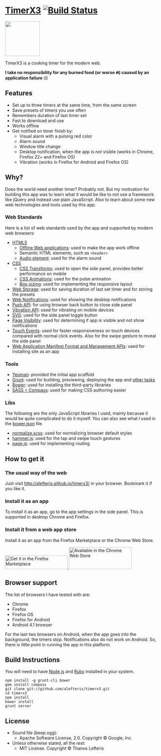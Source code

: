 # [TimerX3](http://alefteris.github.io/timerx3/) [![Build Status](https://api.travis-ci.org/alefteris/timerx3.png?branch=master)](https://travis-ci.org/alefteris/timerx3)

<a href="http://alefteris.github.io/timerx3/">
  <img src="http://alefteris.github.io/timerx3/apple-touch-icon-114x114-precomposed.png" width="114">
</a>

TimerX3 is a cooking timer for the modern web.

**I take no responsibility for any burned food (or worse :fire:) caused by an application failure** :unamused:

## Features

 * Set up to three timers at the same time, from the same screen
 * Save presets of timers you use often
 * Remembers duration of last timer set
 * Fast to download and use
 * Works offline
 * Get notified on timer finish by:
   * Visual alarm with a pulsing red color
   * Alarm sound
   * Window title change
   * Desktop notification, when the app is not visible (works in Chrome, Firefox 22+ and Firefox OS)
   * Vibration (works in Firefox for Android and Firefox OS)

## Why?

Does the world need another timer? Probably not. But my motivation for building this app was to learn what it would be like to not use a framework like jQuery and instead use plain JavaScript. Also to learn about some new web technologies and tools used by this app.

### Web Standards

Here is a list of web standards used by the app and supported by modern web browsers:

 * [HTML5](http://www.w3.org/TR/html5/)
   * [Offline Web applications](http://www.w3.org/TR/html5/browsers.html#offline): used to make the app work offline
   * Semantic HTML elements, such as `<header>`
   * [Audio element](http://www.w3.org/TR/html5/embedded-content-0.html#the-audio-element): used for the alarm sound
 * [CSS](http://www.w3.org/Style/CSS/current-work)
   * [CSS Transforms](http://www.w3.org/TR/css3-transforms): used to open the side panel, provides better performance on mobile
   * [CSS Animations](http://www.w3.org/TR/css3-animations): used for the pulse animation
   * [Box-sizing](http://www.w3.org/TR/css3-ui/#box-sizing): used for implementing the responsive layout
 * [Web Storage](http://www.w3.org/TR/webstorage/): used for saving duration of last set timer and for storing the presets
 * [Web Notifications](http://www.w3.org/TR/notifications/): used for showing the desktop notifications
 * [Push API](http://www.w3.org/TR/push-api/): for using browser back button to close side panel
 * [Vibration API](http://www.w3.org/TR/vibration/): used for vibrating on mobile devices
 * [SVG](http://www.w3.org/Graphics/SVG/): used for the side panel toggle button
 * [Page Visibility](http://www.w3.org/TR/page-visibility/): used for determining if app is visible and not show notifications
 * [Touch Events](http://www.w3.org/TR/touch-events/): used for faster responsiveness on touch devices compared with normal click events. Also for the swipe gesture to reveal the side panel
 * [Web Application Manifest Format and Management APIs](http://mozilla.github.io/webapps-spec/): used for installing site as an app

### Tools

 * [Yeoman](http://yeoman.io/): provided the initial app scaffold
 * [Grunt](http://gruntjs.com/): used for building, previewing, deploying the app and [other tasks](https://github.com/alefteris/timerx3/blob/master/Gruntfile.js)
 * [Bower](http://bower.io/): used for installing the third-party libraries
 * [SASS + Compass](http://compass-style.org/): used for making CSS authoring easier

### Libs

The following are the only JavaScript libraries I used, mainly because it would be quite complicated to do it myself. You can also see what I used in the [bower.json](https://github.com/alefteris/timerx3/blob/master/bower.json) file.

 * [normalize.scss](http://necolas.github.io/normalize.css/): used for normalizing browser default styles
 * [hammer.js](http://eightmedia.github.io/hammer.js/): used for the tap and swipe touch gestures
 * [page.js](http://visionmedia.github.io/page.js/): used for implementing routing

## How to get it

### The usual way of the web

Just visit <a href="http://alefteris.github.io/timerx3/">http://alefteris.github.io/timerx3/</a> in your browser. Bookmark it if you like it.

### Install it as an app

To install it as an app, go to the app settings in the side panel. This is supported in desktop Chrome and Firefox.

### Install it from a web app store

Install it as an app from the Firefox Marketplace or the Chrome Web Store.

<a href="https://marketplace.firefox.com/app/timerx3/">
  <img src="http://alefteris.github.io/timerx3/images-other/firefox-marketplace-badge.png" width="206" height="45" alt="Get it in the Firefox Marketplace">
</a>

<a href="https://chrome.google.com/webstore/detail/timerx3/dekigijbacfpbgmockjacjpnmfmhnhje">
  <img src="http://alefteris.github.io/timerx3/images-other/chrome-web-store-badge.png" width="206" height="72" alt="Available in the Chrome Web Store">
</a>

## Browser support

The list of browsers I have tested with are:

 * Chrome
 * Firefox
 * Firefox OS
 * Firefox for Android
 * Android 4.1 browser

For the last two browsers on Android, when the app goes into the background, the timers stop. Notifications also do not work on Android. So, there is little point in running the app in this platform.

## Build Instructions

You will need to have [Node.js](http://nodejs.org/) and [Ruby](http://www.ruby-lang.org/) installed in your system.

``` shell
npm install -g grunt-cli bower
gem install compass
git clone git://github.com/alefteris/timerx3.git
cd timerx3
npm install
bower install
grunt server
```

## License

 * Sound file (beep.ogg):
   * Apache Software License, 2.0. Copyright © Google, Inc.
 * Unless otherwise stated, all the rest:
   * MIT License. Copyright © Thanos Lefteris
